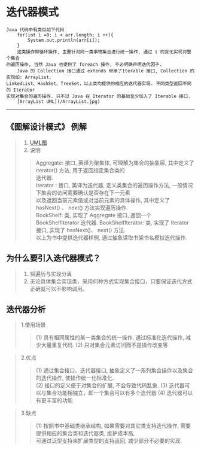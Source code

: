 # 迭代器模式  
    Java 代码中有类似如下代码   
        for(int i =0; i < arr.length; i ++){  
            System.out.println(arr[i]);
        }  
        这类操作即循环操作, 主要针对同一类事物集合进行统一操作, 通过 i 的变化实现对整个集合  
    的遍历操作, 当然 Java 也提供了 foreach 操作, 不必明确声明迭代因子.  
        Java 的 Collection 接口通过 extends 继承了Iterable 接口, Collection 的实现如: ArrayList、  
    LinkedList、HashSet、TreeSet，以上类均提供的相应的迭代器实现. 不同类型返回不同的 Iterator   
    实现对集合的遍历操作. 只不过 Java 在 Iterator 的基础至少加入了 Iterable 接口.  
        [ArrayList UML](/ArrayList.jpg)     
---------------------------------------------------------------------------------------------------------------------

## 《图解设计模式》 例解
> 1. [UML图](/instance/bookshelf.jpg)
> 2. 说明
>>  Aggregate: 接口, 英译为聚集体, 可理解为集合的抽象层, 其中定义了 iterator() 方法, 用于返回指定集合类的  
                迭代器.  
>>  Iterator : 接口, 英译为迭代器, 定义类集合的遍历操作方法, 一般情况下集合的访问需要确认是否存在下一元素  
                以及返回当前元素值或对当前元素的具体操作, 其中定义了 hasNext() 、 next() 方法实现遍历操作.  
>>  BookShelf: 类, 实现了 Aggregate 接口, 返回一个 BookShelfIterator 迭代器. 
>>  BookShelfIterator: 类, 实现了 Iterator 接口, 实现了 hasNext()、 next() 方法.  
>>  以上为书中提供迭代器样例, 通过抽象读取书架书名模拟迭代操作.  

## 为什么要引入迭代器模式？
> 1. 将遍历与实现分离
> 2. 无论具体集合实现类，采用何种方式实现集合接口，只要保证迭代方式正确就可以不影响调用。

## 迭代器分析
> 1.使用场景  
>> (1) 具有相同属性的某一类集合的统一操作, 通过标准化迭代操作, 减少大量重复代码.
>> (2) 只对集合元素访问而不是操作改变等  

> 2.优点
>> (1) 通过集合接口、迭代器接口, 抽象定义了一系列集合操作以及集合的迭代操作, 使操作统一化标准化.  
>> (2) 接口的定义便于对集合的扩展, 不会导致代码乱象. 
>> (3) 迭代器可以与集合功能相独立，即一个集合可以有多个迭代器
>> (4) 迭代器可以有更丰富的功能 

> 3.缺点  
>> (1) 按照书中基础类继承结构, 如果需要对其它类支持迭代操作, 需要提供相应的集合类和迭代器类, 维护成本高,  
        可通过泛型支持来扩展类型的支持返回, 减少部分不必要的实现.                                     
